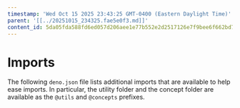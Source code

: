 ```yaml
---
timestamp: 'Wed Oct 15 2025 23:43:25 GMT-0400 (Eastern Daylight Time)'
parent: '[[../20251015_234325.fae5e0f3.md]]'
content_id: 5da05fda588fd6ed057d206aee1e77b552e2d2517126e7f9bee6f662bd7c0afe
---
```


# Imports

The following `deno.json` file lists additional imports that are available to help ease imports. In particular, the utility folder and the concept folder are available as the `@utils` and `@concepts` prefixes.
